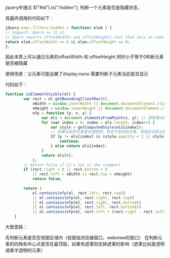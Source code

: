 jquery中通过  $("#id").is(":hidden"); 判断一个元素是否是隐藏状态，

其最终调用的代码如下：

```javascript
jQuery.expr.filters.hidden = function( elem ) {
// Support: Opera <= 12.12
// Opera reports offsetWidths and offsetHeights less than zero on some elements
return elem.offsetWidth <= 0 && elem.offsetHeight <= 0;
};
```

因此本质上可以通过元素的offsetWidth  和 offsetHeight 同时小于等于0判断元素是否被隐藏

使用场景：父元素可能设置了display:none 需要判断子元素当前是否显示


代码如下：

```JavaScript
function isElementVisible(el) {
        var rect = el.getBoundingClientRect(),
            vWidth = window.innerWidth || document.documentElement.clientWidth,
            vHeight = window.innerHeight || document.documentElement.clientHeight,
            efp = function (p, x, y) {
                var els = document.elementsFromPoint(x, y); // 获取某点的所有元素, 最顶层的元素在最前面
                for (var index = 0; index < els.length; index++) {
                    var style = getComputedStyle(els[index]);
                    // 如果此前的元素是半透明的，并且不是当前元素，则跳过当前元素
                    if (p != els[index] && (style.opacity < 1 || style.display == 'none' || ['collapse', 'hidden'].indexOf(el.style.visibility) == -1)) {
                        continue;
                    } else return els[index];
                }
                return els[0];
            };
        // Return false if it's not in the viewport
        if (rect.right < 0 || rect.bottom < 0
            || rect.left > vWidth || rect.top > vHeight)
            return false;
  
        return (
            el.contains(efp(el, rect.left, rect.top))
            || el.contains(efp(el, rect.right, rect.top))
            || el.contains(efp(el, rect.right, rect.bottom))
            || el.contains(efp(el, rect.left, rect.bottom)))
            || el.contains(efp(el, rect.left + (rect.right - rect.left) / 2, rect.top + (rect.bottom - rect.top) / 2));
    }
 ```

大致思路：

先判断元素是否在视窗区域内（视窗指浏览器窗口，webview的窗口）
在判断元素的四角和中心点是否在最顶层，如果有遮罩则去掉遮罩的影响（遮罩比如是透明或者半透明的元素）